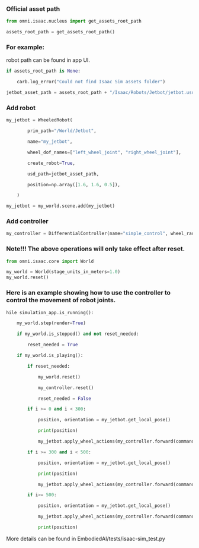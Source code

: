 ### Official asset path

```python
from omni.isaac.nucleus import get_assets_root_path

assets_root_path = get_assets_root_path()
```

### For example: 

robot path can be found in app UI.

```python
if assets_root_path is None:

    carb.log_error("Could not find Isaac Sim assets folder")

jetbot_asset_path = assets_root_path + "/Isaac/Robots/Jetbot/jetbot.usd"
```

### Add robot 

```python
my_jetbot = WheeledRobot(

        prim_path="/World/Jetbot",

        name="my_jetbot",

        wheel_dof_names=["left_wheel_joint", "right_wheel_joint"],

        create_robot=True,

        usd_path=jetbot_asset_path,

        position=np.array([1.6, 1.6, 0.5]),

    )

my_jetbot = my_world.scene.add(my_jetbot)

```

### Add controller

```python
my_controller = DifferentialController(name="simple_control", wheel_radius=0.03, wheel_base=0.1125)
```

### Note!!! The above operations will only take effect after reset.

```python
from omni.isaac.core import World

my_world = World(stage_units_in_meters=1.0)
my_world.reset()
```


### Here is an example showing how to use the controller to control the movement of robot joints. 

```python
hile simulation_app.is_running():

    my_world.step(render=True)

    if my_world.is_stopped() and not reset_needed:

        reset_needed = True

    if my_world.is_playing():

        if reset_needed:

            my_world.reset()

            my_controller.reset()

            reset_needed = False

        if i >= 0 and i < 300:

            position, orientation = my_jetbot.get_local_pose()

            print(position)

            my_jetbot.apply_wheel_actions(my_controller.forward(command=[0.3, np.pi/2]))

        if i >= 300 and i < 500:

            position, orientation = my_jetbot.get_local_pose()

            print(position)

            my_jetbot.apply_wheel_actions(my_controller.forward(command=[0.2, -np.pi/2]))

        if i>= 500:

            position, orientation = my_jetbot.get_local_pose()

            my_jetbot.apply_wheel_actions(my_controller.forward(command=[0.2, np.pi/2]))

            print(position)
```


More details can be found in EmbodiedAI/tests/isaac-sim_test.py